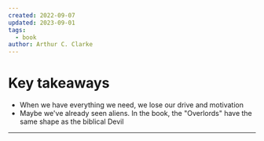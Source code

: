 ```yaml
---
created: 2022-09-07
updated: 2023-09-01
tags:
  - book
author: Arthur C. Clarke
---
```

# Key takeaways
* When we have everything we need, we lose our drive and motivation
* Maybe we've already seen aliens. In the book, the "Overlords" have the same shape as the biblical Devil

---

